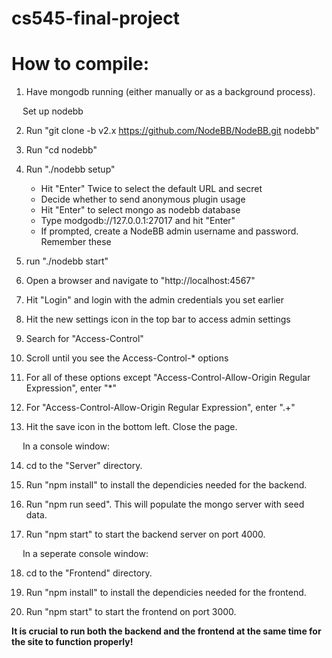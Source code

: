 # cs545-final-project
# How to compile:

1) Have mongodb running (either manually or as a background process).

&emsp; Set up nodebb

2) Run "git clone -b v2.x https://github.com/NodeBB/NodeBB.git nodebb"

3) Run "cd nodebb"

4) Run "./nodebb setup"
    - Hit "Enter" Twice to select the default URL and secret
    - Decide whether to send anonymous plugin usage
    - Hit "Enter" to select mongo as nodebb database
    - Type modgodb://127.0.0.1:27017 and hit "Enter"
    - If prompted, create a NodeBB admin username and password. Remember these

5) run "./nodebb start"

6) Open a browser and navigate to "http://localhost:4567"

7) Hit "Login" and login with the admin credentials you set earlier

8) Hit the new settings icon in the top bar to access admin settings

9) Search for "Access-Control"

10) Scroll until you see the Access-Control-* options

11) For all of these options except "Access-Control-Allow-Origin Regular Expression", enter "*"

12) For "Access-Control-Allow-Origin Regular Expression", enter ".+"

13) Hit the save icon in the bottom left. Close the page.

&emsp; In a console window:

14) cd to the "Server" directory.

15) Run "npm install" to install the dependicies needed for the backend.

16) Run "npm run seed". This will populate the mongo server with seed data.

17) Run "npm start" to start the backend server on port 4000. 

&emsp; In a seperate console window:

18) cd to the "Frontend" directory.

19) Run "npm install" to install the dependicies needed for the frontend.

20) Run "npm start" to start the frontend on port 3000. 

**It is crucial to run both the backend and the frontend at the same time for the site to function properly!**

